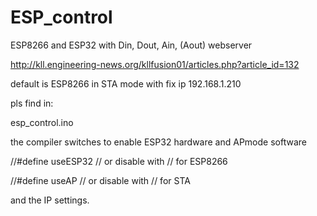 # ESP_control
ESP8266 and ESP32 with Din, Dout, Ain, (Aout) webserver

http://kll.engineering-news.org/kllfusion01/articles.php?article_id=132

default is ESP8266 in STA mode with fix ip 192.168.1.210

pls find in:

esp_control.ino

the compiler switches to enable ESP32 hardware and APmode software

//#define useESP32      // or disable with // for ESP8266

//#define useAP         // or disable with // for STA 

and the IP settings.
